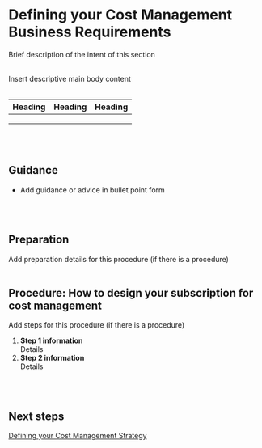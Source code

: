 # Defining your Cost Management Business Requirements
Brief description of the intent of this section
<br />
<br />

Insert descriptive main body content
<Table if needed>
  
|  Heading |  Heading  | Heading |
| ---- | --- | --- |
|   |   |   |
|   |   |   |
|   |   |   |


<br />
<br />

## Guidance
- Add guidance or advice in bullet point form
<br />
<br />

## Preparation
Add preparation details for this procedure (if there is a procedure)
<br />
<br />

## Procedure: How to design your subscription for cost management
Add steps for this procedure (if there is a procedure)  
1.  **Step 1 information**  
  Details  
2.   **Step 2 information**  
  Details
<br />
<br />

## Next steps
[Defining your Cost Management Strategy](New-1.2-Defining-your-cost-management-strategy.md)
